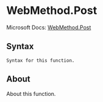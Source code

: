 ---
---

# WebMethod.Post

Microsoft Docs: [WebMethod.Post](https://docs.microsoft.com/en-us/powerquery-m/webmethod-post)

## Syntax

```powerquery-m
Syntax for this function.
```

## About

About this function.

